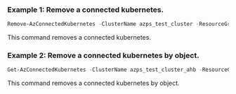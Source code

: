 ### Example 1: Remove a connected kubernetes.
```powershell
Remove-AzConnectedKubernetes -ClusterName azps_test_cluster -ResourceGroupName azps_test_group
```

This command removes a connected kubernetes.

### Example 2: Remove a connected kubernetes by object.
```powershell
Get-AzConnectedKubernetes -ClusterName azps_test_cluster_ahb -ResourceGroupName azps_test_group | Remove-AzConnectedKubernetes
```

This command removes a connected kubernetes by object.